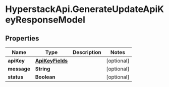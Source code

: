 # HyperstackApi.GenerateUpdateApiKeyResponseModel

## Properties

Name | Type | Description | Notes
------------ | ------------- | ------------- | -------------
**apiKey** | [**ApiKeyFields**](ApiKeyFields.md) |  | [optional] 
**message** | **String** |  | [optional] 
**status** | **Boolean** |  | [optional] 


